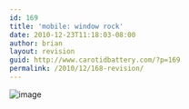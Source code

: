 ```yaml
---
id: 169
title: 'mobile: window rock'
date: 2010-12-23T11:18:03-08:00
author: brian
layout: revision
guid: http://www.carotidbattery.com/?p=169
permalink: /2010/12/168-revision/
---
```

<img style="display:block;margin-right:auto;margin-left:auto;" alt="image" src="https://i0.wp.com/www.carotidbattery.com/wp-content/uploads/2010/12/wpid-IMG_20100803_210025.jpg?w=640" data-recalc-dims="1" />